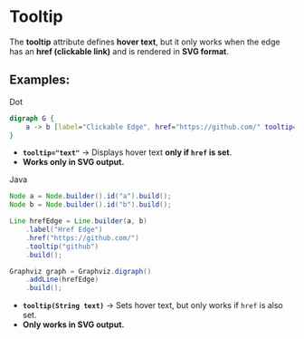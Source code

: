 # Tooltip 

The **tooltip** attribute defines **hover text**, but it only works when the edge has an **href (clickable link)** and is rendered in **SVG format**.

## Examples:

Dot

```dot
digraph G {
    a -> b [label="Clickable Edge", href="https://github.com/" tooltip="github"];
}
```

- **`tooltip="text"`** → Displays hover text **only if `href` is set**.
- **Works only in SVG output.**

Java

```java
Node a = Node.builder().id("a").build();
Node b = Node.builder().id("b").build();

Line hrefEdge = Line.builder(a, b)
    .label("Href Edge")
    .href("https://github.com/")
    .tooltip("github")
    .build();

Graphviz graph = Graphviz.digraph()
    .addLine(hrefEdge)
    .build();
```

- **`tooltip(String text)`** → Sets hover text, but only works if `href` is also set.
- **Only works in SVG output.**